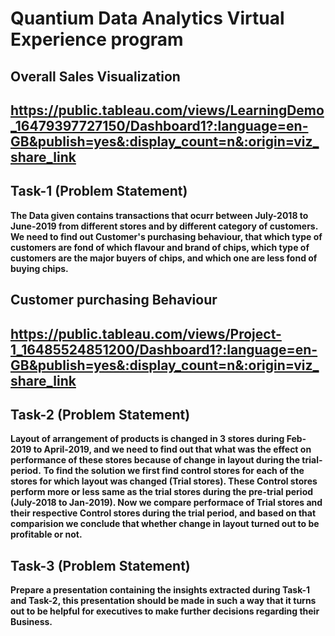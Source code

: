# Quantium Data Analytics Virtual Experience program

## Overall Sales Visualization
## https://public.tableau.com/views/LearningDemo_16479397727150/Dashboard1?:language=en-GB&publish=yes&:display_count=n&:origin=viz_share_link

## Task-1 (Problem Statement)
**The Data given contains transactions that ocurr between July-2018 to June-2019 from different stores and by different category of customers.**
**We need to find out Customer's purchasing behaviour, that which type of customers are fond of which flavour and brand of chips, which type of customers are the major buyers
of chips, and which one are less fond of buying chips.**

## Customer purchasing Behaviour
## https://public.tableau.com/views/Project-1_16485524851200/Dashboard1?:language=en-GB&publish=yes&:display_count=n&:origin=viz_share_link

## Task-2 (Problem Statement)
**Layout of arrangement of products is changed in 3 stores during Feb-2019 to April-2019, and we need to find out that what was the effect on performance of these stores because 
of change in layout during the trial-period.**
**To find the solution we first find control stores for each of the stores for which layout was changed (Trial stores). These Control stores perform more or less same as the
trial stores during the pre-trial period (July-2018 to Jan-2019). Now we compare performace of Trial stores and their respective Control stores during the trial period, and based 
on that comparision we conclude that whether change in layout turned out to be profitable or not.**

## Task-3 (Problem Statement)
**Prepare a presentation containing the insights extracted during Task-1 and Task-2, this presentation should be made in such a way that it turns out to be helpful for
executives to make further decisions regarding their Business.**

